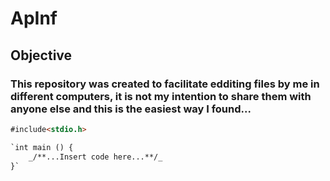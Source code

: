 # ApInf

## Objective

### This repository was created to facilitate edditing files by me in different computers, it is not my intention to share them with anyone else and this is the easiest way I found...


```markdown
#include<stdio.h>

`int main () {
	_/**...Insert code here...**/_
}`
```

